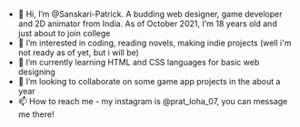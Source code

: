 - 👋 Hi, I’m @Sanskari-Patrick. A budding web designer, game developer and 2D animator from India. As of October 2021, I'm 18 years old and just about to join college
- 👀 I’m interested in coding, reading novels, making indie projects (well i'm not ready as of yet, but i will be)
- 🌱 I’m currently learning HTML and CSS languages for basic web designing
- 💞️ I’m looking to collaborate on some game app projects in the about a year
- 📫 How to reach me - my instagram is @prat_loha_07, you can message me there!

<!---
Sanskari-Patrick/Sanskari-Patrick is a ✨ special ✨ repository because its `README.md` (this file) appears on your GitHub profile.
You can click the Preview link to take a look at your changes.
--->

<!---
Keep updating this once every 1 or 2 weeks for consistency
--->
